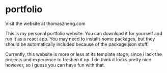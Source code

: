 # portfolio
Visit the website at thomaszheng.com


This is my personal portfolio website.
You can download it for yourself and run it as a react app.
You may need to installs some packages, but they should be automatically included because of the package.json stuff.

Currently, this website is more or less at its template stage, since i lack the projects and experience to freshen it up.
I do think it looks pretty nice however, so i guess you can have fun with that.
